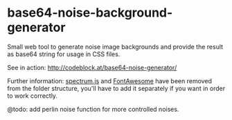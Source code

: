 # base64-noise-background-generator

Small web tool to generate noise image backgrounds and provide the result as base64 string for usage in CSS files.

See in action: http://codeblock.at/base64-noise-generator/

Further information: [spectrum.js](https://github.com/bgrins/spectrum) and [FontAwesome](https://github.com/FortAwesome/Font-Awesome) have been removed from the folder structure, you'll have to add it separately if you want in order to work correctly.

@todo: add perlin noise function for more controlled noises.
